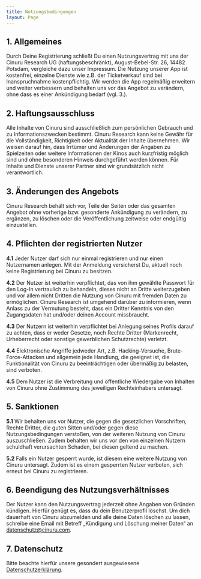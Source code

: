 ```yaml
---
title: Nutzungsbedingungen 
layout: Page
---
```




## 1. Allgemeines

Durch Deine Registrierung schließt Du einen Nutzungsvertrag mit uns der Cinuru Research UG (haftungsbeschränkt), August-Bebel-Str. 26, 14482 Potsdam, vergleiche dazu unser Impressum. Die Nutzung unserer App ist kostenfrei, einzelne Dienste wie z.B. der Ticketverkauf sind bei Inanspruchnahme kostenpflichtig. Wir werden die App regelmäßig erweitern und weiter verbessern und behalten uns vor das Angebot zu verändern, ohne dass es einer Ankündigung bedarf (vgl. 3.).

## 2. Haftungsausschluss

Alle Inhalte von Cinuru sind ausschließlich zum persönlichen Gebrauch und zu Informationszwecken bestimmt. Cinuru Research kann keine Gewähr für die Vollständigkeit, Richtigkeit oder Aktualität der Inhalte übernehmen. Wir weisen darauf hin, dass Irrtümer und Änderungen der Angaben zu Spielzeiten oder weitere Informationen der Kinos auch kurzfristig möglich sind und ohne besonderen Hinweis durchgeführt werden können. Für Inhalte und Dienste unserer Partner sind wir grundsätzlich nicht verantwortlich.


## 3. Änderungen des Angebots

Cinuru Research behält sich vor, Teile der Seiten oder das gesamten Angebot ohne vorherige bzw. gesonderte Ankündigung zu verändern, zu ergänzen, zu löschen oder die Veröffentlichung zeitweise oder endgültig einzustellen.


## 4. Pflichten der registrierten Nutzer

**4.1** Jeder Nutzer darf sich nur einmal registrieren und nur einen Nutzernamen anlegen. Mit der Anmeldung versicherst Du, aktuell noch keine Registrierung bei Cinuru zu besitzen.

**4.2** Der Nutzer ist weiterhin verpflichtet, das von ihm gewählte Passwort für den Log-In vertraulich zu behandeln, dieses nicht an Dritte weiterzugeben und vor allem nicht Dritten die Nutzung von Cinuru mit fremden Daten zu ermöglichen. Cinuru Research ist umgehend darüber zu informieren, wenn Anlass zu der Vermutung besteht, dass ein Dritter Kenntnis von den Zugangsdaten hat und/oder deinen Account missbraucht.

**4.3** Der Nutzern ist weiterhin verpflichtet bei Anlegung seines Profils darauf zu achten, dass er weder Gesetze, noch Rechte Dritter (Markenrecht, Urheberrecht oder sonstige gewerblichen Schutzrechte) verletzt. 

**4.4** Elektronische Angriffe jedweder Art, z.B. Hacking-Versuche, Brute-Force-Attacken und allgemein jede Handlung, die geeignet ist, die Funktionalität von Cinuru zu beeinträchtigen oder übermäßig zu belasten, sind verboten.

**4.5** Dem Nutzer ist die Verbreitung und öffentliche Wiedergabe von Inhalten von Cinuru ohne Zustimmung des jeweiligen Rechteinhabers untersagt.


## 5. Sanktionen

**5.1** Wir behalten uns vor Nutzer, die gegen die gesetzlichen Vorschriften, Rechte Dritter, die guten Sitten und/oder gegen diese Nutzungsbedingungen verstoßen, von der weiteren Nutzung von Cinuru auszuschließen. Zudem behalten wir uns vor den von einzelnen Nutzern schuldhaft verursachten Schaden, bei diesen geltend zu machen.

**5.2** Falls ein Nutzer gesperrt wurde, ist diesem eine weitere Nutzung von Cinuru untersagt. Zudem ist es einem gesperrten Nutzer verboten, sich erneut bei Cinuru zu registrieren.


## 6. Beendigung des Nutzungsverhältnisses
Der Nutzer kann den Nutzungsvertrag jederzeit ohne Angaben von Gründen kündigen. Hierfür genügt es, dass du dein Benutzerprofil löschst. Um dich dauerhaft von Cinuru abzumelden und alle deine Daten löschen zu lassen, schreibe eine Email mit Betreff „Kündigung und Löschung meiner Daten“ an [datenschutz@cinuru.com](mailto:datenschutz@cinuru.com).


## 7. Datenschutz
Bitte beachte hierfür unsere gesondert ausgewiesene [Datenschutzerklärung](/privacy).